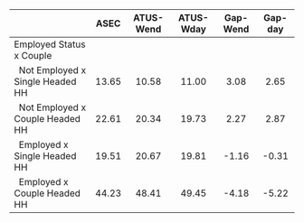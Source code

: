 
|                      |         ASEC |    ATUS-Wend |    ATUS-Wday |     Gap-Wend |      Gap-day |
| -------------------- | :----------: | :----------: | :----------: | :----------: | :----------: |
| Employed Status x Couple |              |              |              |              |              |
| &nbsp;&nbsp;Not Employed x Single Headed HH |        13.65 |        10.58 |        11.00 |         3.08 |         2.65 |
| &nbsp;&nbsp;Not Employed x Couple Headed HH |        22.61 |        20.34 |        19.73 |         2.27 |         2.87 |
| &nbsp;&nbsp;Employed x Single Headed HH |        19.51 |        20.67 |        19.81 |        -1.16 |        -0.31 |
| &nbsp;&nbsp;Employed x Couple Headed HH |        44.23 |        48.41 |        49.45 |        -4.18 |        -5.22 |

